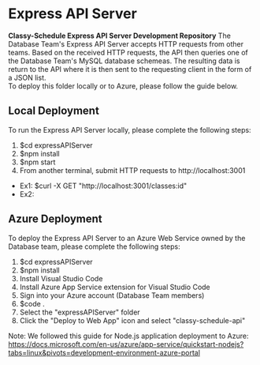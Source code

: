 # Express API Server
**Classy-Schedule Express API Server Development Repository**
The Database Team's Express API Server accepts HTTP requests from other teams. Based
on the received HTTP requests, the API then queries one of the Database Team's MySQL
database schemeas. The resulting data is return to the API where it is then sent to
the requesting client in the form of a JSON list.
<br>
To deploy this folder locally or to Azure, please follow the guide below.

## Local Deployment
To run the Express API Server locally, please complete the following steps:
1. $cd expressAPIServer
2. $npm install
3. $npm start
4. From another terminal, submit HTTP requests to http://localhost:3001
  - Ex1: $curl -X GET "http://localhost:3001/classes:id"
  - Ex2:

## Azure Deployment
To deploy the Express API Server to an Azure Web Service owned by the Database team, please complete the following steps:
1. $cd expressAPIServer
2. $npm install
3. Install Visual Studio Code
4. Install Azure App Service extension for Visual Studio Code
5. Sign into your Azure account (Database Team members)
6. $code .
7. Select the "expressAPIServer" folder
8. Click the "Deploy to Web App" icon and select "classy-schedule-api"

Note: We followed this guide for Node.js application deployment to Azure: https://docs.microsoft.com/en-us/azure/app-service/quickstart-nodejs?tabs=linux&pivots=development-environment-azure-portal
